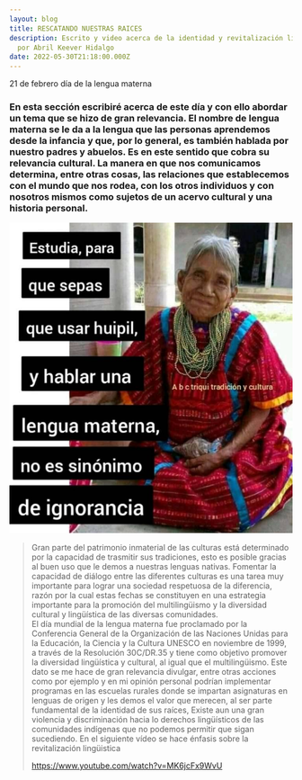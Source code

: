 ```yaml
---
layout: blog
title: RESCATANDO NUESTRAS RAICES
description: Escrito y video acerca de la identidad y revitalización lingüistica
  por Abril Keever Hidalgo
date: 2022-05-30T21:18:00.000Z
---
```

21 de febrero día de la lengua materna 

### En esta sección escribiré acerca de este día  y con ello abordar un tema que se hizo de gran relevancia. El nombre de lengua materna se le da a la lengua que las personas aprendemos desde la infancia y que, por lo general, es también hablada por nuestro padres y abuelos. Es en este sentido que cobra su relevancia cultural. La manera en que nos comunicamos determina, entre otras cosas, las relaciones que establecemos con el mundo que nos rodea, con los otros individuos y con nosotros mismos como sujetos de un acervo cultural y una historia personal.

![](/assets/images/raices-indigenas.jpg)

> Gran parte del patrimonio inmaterial de las culturas está determinado por la capacidad de trasmitir sus tradiciones, esto es posible gracias al buen uso que le demos a nuestras lenguas nativas. Fomentar la capacidad de diálogo entre las diferentes culturas es una tarea muy importante para lograr una sociedad respetuosa de la diferencia, razón por la cual estas fechas se constituyen en una estrategia importante para la promoción del multilingüismo y la diversidad cultural y lingüística de las diversas comunidades.\
> El día mundial de la lengua materna fue proclamado por la Conferencia General de la Organización de las Naciones Unidas para la Educación, la Ciencia y la Cultura UNESCO en noviembre de 1999, a través de la Resolución 30C/DR.35 y tiene como objetivo promover la diversidad lingüística y cultural, al igual que el multilingüismo. Este dato se me hace de gran relevancia divulgar, entre otras acciones como por ejemplo y en mi opinión personal podrían implementar programas  en las escuelas rurales donde se impartan asignaturas en lenguas de origen y les demos el valor que merecen, al ser parte fundamental de la identidad de sus raíces, Existe aun una gran violencia y discriminación hacia lo derechos lingüísticos de las comunidades indígenas que no podemos permitir que sigan sucediendo.  En el siguiente vídeo se hace énfasis sobre la revitalización lingüistica 
>
> <https://www.youtube.com/watch?v=MK6jcFx9WvU>